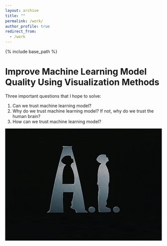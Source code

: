 ```yaml
---
layout: archive
title: ""
permalink: /work/
author_profile: true
redirect_from:
  - /work
---
```


{% include base_path %}

Improve Machine Learning Model Quality Using Visualization Methods
===
Three important questions that I hope to solve:
1. Can we trust machine learning model?
2. Why do we trust machine learning model? If not, why do we trust the human brain?
3. How can we trust machine learning model?

<img src="../images/AI_graph.jpg" width="600" height="360" />
  
<script src="../spidernet.js" charset="utf-8"></script>
